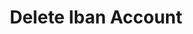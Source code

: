 ---
title: Delete Iban Account
excerpt: Deletes an Iban account for a given customer
api:
  file: swagger (2).json
  operationId: DeleteIban
hidden: false
---